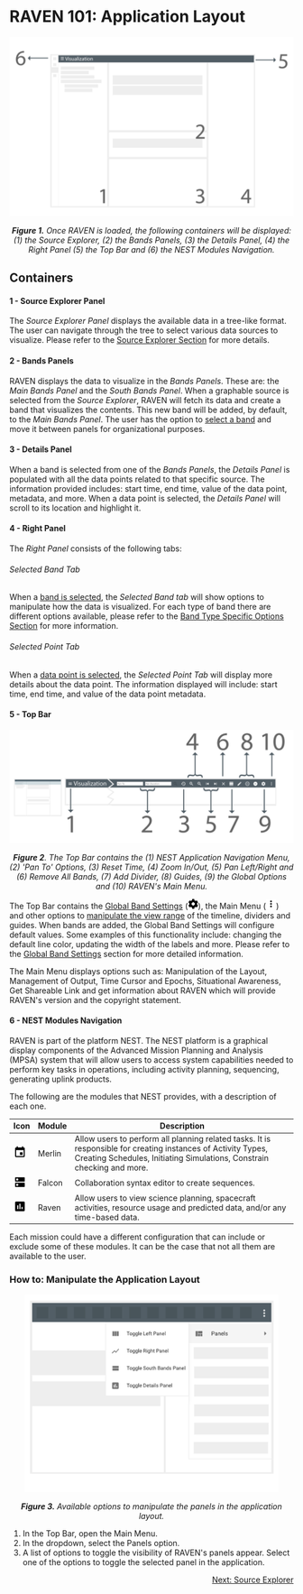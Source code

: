 # RAVEN 101: Application Layout

<p align="center"><img src="./images/layout.png" width="600" /></p>

*<p align="center">**Figure 1.** Once RAVEN is loaded, the following containers will be displayed: (1) the Source Explorer, (2) the Bands Panels, (3) the Details Panel, (4) the Right Panel (5) the Top Bar and (6) the NEST Modules Navigation.</p>*

## Containers

#### 1 - Source Explorer Panel 

The *Source Explorer Panel* displays the available data in a tree-like format. The user can navigate through the tree to select various data sources to visualize. Please refer to the [Source Explorer Section](./Raven_101_2_source_explorer.md) for more details.

#### 2 - Bands Panels 

RAVEN displays the data to visualize in the *Bands Panels*. These are: the *Main Bands Panel* and the *South Bands Panel*. When a graphable source is selected from the *Source Explorer*, RAVEN will fetch its data and create a band that visualizes the contents. This new band will be added, by default, to the *Main Bands Panel*. The user has the option to [select a band](./Raven_101_3_bands.md#how-to-select-a-band) and move it between panels for organizational purposes. 

#### 3 - Details Panel

When a band is selected from one of the *Bands Panels*, the *Details Panel* is populated with all the data points related to that specific source. The information provided includes: start time, end time, value of the data point, metadata, and more. When a data point is selected, the *Details Panel* will scroll to its location and highlight it.

#### 4 - Right Panel

The *Right Panel* consists of the following tabs:

###### Selected Band Tab

When a [band is selected](./Raven_101_3_bands.md#how-to-select-a-band), the *Selected Band tab* will show options to manipulate how the data is visualized. For each type of band there are different options available, please refer to the [Band Type Specific Options Section](./Raven_101_3_bands.md#band-type-configuration-options) for more information.

###### Selected Point Tab

When a [data point is selected](./Raven_101_3_bands.md#how-to-select-a-data-point), the *Selected Point Tab* will display more details about the data point.  The  information displayed will include: start time, end time, and value of the data point metadata. 

#### 5 - Top Bar 

<p align="center"><img src="./images/top_bar.png" width="600" /></p>

*<p align="center">**Figure 2**. The Top Bar contains the (1) NEST Application Navigation Menu, (2) 'Pan To' Options, (3) Reset Time, (4) Zoom In/Out, (5) Pan Left/Right and (6) Remove All Bands, (7) Add Divider, (8) Guides, (9) the Global Options and (10) RAVEN's Main Menu.</p>*

The Top Bar contains the [Global Band Settings](./Raven_101_3_bands.md#global-settings) (<img src="./images/cog.svg" width="18" />), the Main Menu (<img src="./images/baseline-more_vert-24px.svg" width="18" />) and other options to [manipulate the view range](./Raven_101_3_bands.md#how-to-manipulate-time-range) of the timeline, dividers and guides. When bands are added, the Global Band Settings will configure default values. Some examples of this functionality include: changing the default line color, updating the width of the labels and more. Please refer to the [Global Band Settings](./Raven_101_3_bands.md#global-settings) section for more detailed information.

The Main Menu displays options such as: Manipulation of the Layout, Management of Output, Time Cursor and Epochs, Situational Awareness, Get Shareable Link and get information about RAVEN which will provide RAVEN's version and the copyright statement. 

#### 6 - NEST Modules Navigation

RAVEN is part of the platform NEST. The NEST platform is a graphical display components of the Advanced Mission Planning and Analysis (MPSA) system that will allow users to access system capabilities needed to perform key tasks in operations, including activity planning, sequencing, generating uplink products.

The following are the modules that NEST provides, with a description of each one.

| Icon                                                      | Module        | Description                                                  |
| --------------------------------------------------------- | ------------- | ------------------------------------------------------------ |
| <img src="./images/baseline-event-24px.svg" width="23" /> | Merlin      | Allow users to perform all planning related tasks. It is responsible for creating instances of Activity Types, Creating Schedules, Initiating Simulations, Constrain checking and more. |
| <img src="./images/baseline-dns-24px.svg" width="23" />   | Falcon    | Collaboration syntax editor to create sequences.             |
| <img src="./images/baseline-poll-24px.svg" width="23" />  | Raven | Allow users to view science planning, spacecraft activities, resource usage and predicted data, and/or any time-based data. |

Each mission could have a different configuration that can include or exclude some of these modules. It can be the case that not all them are available to the user.

### How to: Manipulate the Application Layout

<p align="center"><img src="./images/toggle_panels_dropdown.png" width="450" /></p>

*<p align="center">**Figure 3.** Available options to manipulate the panels in the application layout.</p>*

1. In the Top Bar, open the Main Menu.
2. In the dropdown, select the Panels option. 
3. A list of options to toggle the visibility of RAVEN's panels appear. Select one of the options to toggle the selected panel in the application.

<p align="right"><a href="./Raven_101_2_source_explorer.md">Next: Source Explorer</a></p>


